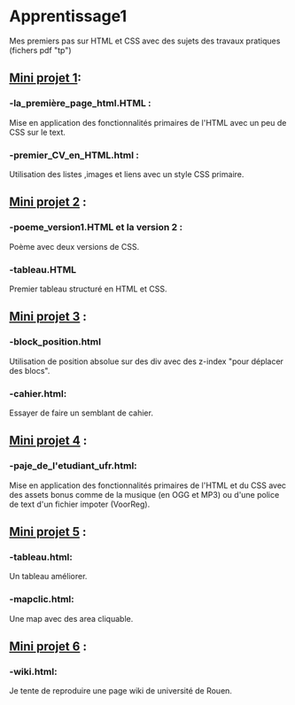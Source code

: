 # Apprentissage1
Mes premiers pas sur HTML et CSS avec des sujets des travaux pratiques (fichers pdf "tp") 

## [Mini projet 1](https://github.com/Adambizien/Apprentissage1/tree/main/mini%20projet%201):

### -la_première_page_html.HTML :
Mise en application des fonctionnalités primaires de l'HTML avec un peu de CSS sur le text.

### -premier_CV_en_HTML.html :
Utilisation des listes ,images et liens avec un style CSS primaire.

## [Mini projet 2](https://github.com/Adambizien/Apprentissage1/tree/main/mini%20projet%202) :

### -poeme_version1.HTML et la version 2 :
Poème avec deux versions de CSS.

### -tableau.HTML 
Premier tableau structuré en HTML et CSS.

## [Mini projet 3](https://github.com/Adambizien/Apprentissage1/tree/main/mini%20projet%203) :

### -block_position.html 
Utilisation de position absolue sur des div avec des z-index "pour déplacer des blocs".

### -cahier.html:
Essayer de faire un semblant de cahier.

## [Mini projet 4](https://github.com/Adambizien/Apprentissage1/tree/main/mini%20projet%204) :

### -paje_de_l'etudiant_ufr.html:
Mise en application des fonctionnalités primaires de l'HTML et du CSS avec des assets bonus comme de la musique (en OGG et MP3) ou d'une police de text d'un fichier impoter (VoorReg).

## [Mini projet 5](https://github.com/Adambizien/Apprentissage1/tree/main/mini%20projet%205) :

### -tableau.html:
Un tableau améliorer.

### -mapclic.html:
Une map avec des area cliquable.

## [Mini projet 6](https://github.com/Adambizien/Apprentissage1/tree/main/mini%20projet%205) :

### -wiki.html:
Je tente de reproduire une page wiki de université de Rouen.

